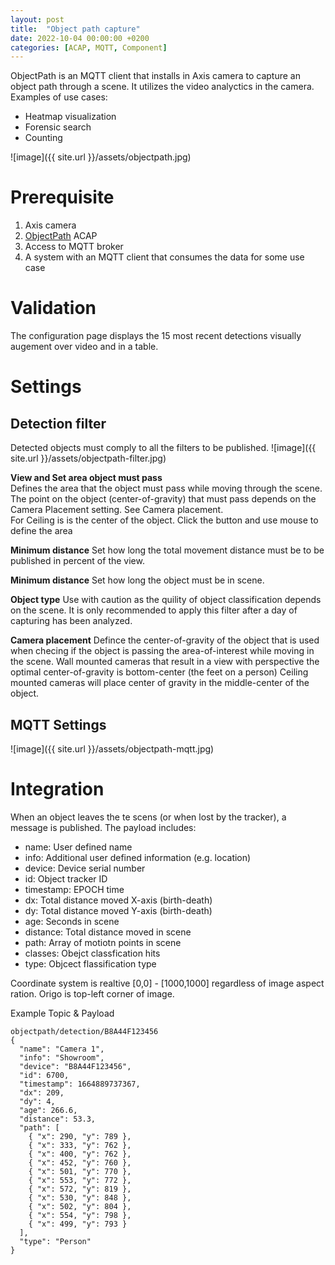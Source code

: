 ```yaml
---
layout: post
title:  "Object path capture"
date: 2022-10-04 00:00:00 +0200
categories: [ACAP, MQTT, Component]
---
```

ObjectPath is an MQTT client that installs in Axis camera to capture an object path through a scene.  It utilizes the video analyctics in the camera.  
Examples of use cases:
* Heatmap visualization
* Forensic search
* Counting

![image]({{ site.url }}/assets/objectpath.jpg)

# Prerequisite
1. Axis camera  
2. [ObjectPath](https://api.aintegration.team/acap/objectpath?source=pages) ACAP
3. Access to MQTT broker
4. A system with an MQTT client that consumes the data for some use case

# Validation
The configuration page displays the 15 most recent detections visually augement over video and in a table.

# Settings

## Detection filter
Detected objects must comply to all the filters to be published.
![image]({{ site.url }}/assets/objectpath-filter.jpg)  

**View and Set area object must pass**  
Defines the area that the object must pass while moving through the scene.  The point on the object (center-of-gravity) that must pass depends on the Camera Placement setting.  See Camera placement.   
For Ceiling is is the center of the object.  Click the button and use mouse to define the area  

**Minimum distance**
Set how long the total movement distance must be to be published in percent of the view.  

**Minimum distance**
Set how long the object must be in scene.  

**Object type**
Use with caution as the quility of object classification depends on the scene.  It is only recommended to apply this filter after a day of capturing has been analyzed.  

**Camera placement**
Defince the center-of-gravity of the object that is used when checing if the object is passing the area-of-interest while moving in the scene.
Wall mounted cameras that result in a view with perspective the optimal center-of-gravity is bottom-center (the feet on a person)
Ceiling mounted cameras will place center of gravity in the middle-center of the object.


## MQTT Settings
![image]({{ site.url }}/assets/objectpath-mqtt.jpg)

# Integration

When an object leaves the te scens (or when lost by the tracker), a message is published. 
The payload includes:
* name: User defined name
* info: Additional user defined information (e.g. location)
* device: Device serial number
* id: Object tracker ID
* timestamp: EPOCH time
* dx: Total distance moved X-axis (birth-death)
* dy: Total distance moved Y-axis (birth-death)
* age: Seconds in scene
* distance: Total distance moved in scene
* path: Array of motiotn points in scene
* classes: Obejct classfication hits
* type: Objcect flassification type

Coordinate system is realtive [0,0] - [1000,1000] regardless of image aspect ration.  Origo is top-left corner of image.

Example Topic & Payload
```
objectpath/detection/B8A44F123456
{
  "name": "Camera 1",
  "info": "Showroom",
  "device": "B8A44F123456",
  "id": 6700,
  "timestamp": 1664889737367,
  "dx": 209,
  "dy": 4,
  "age": 266.6,
  "distance": 53.3,
  "path": [
    { "x": 290, "y": 789 },
    { "x": 333, "y": 762 },
    { "x": 400, "y": 762 },
    { "x": 452, "y": 760 },
    { "x": 501, "y": 770 },
    { "x": 553, "y": 772 },
    { "x": 572, "y": 819 },
    { "x": 530, "y": 848 },
    { "x": 502, "y": 804 },
    { "x": 554, "y": 798 },
    { "x": 499, "y": 793 }
  ],
  "type": "Person"
}
```
